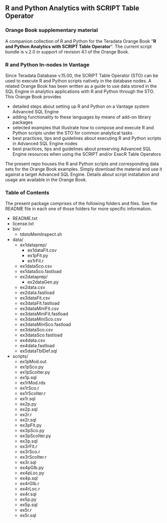## R and Python Analytics with SCRIPT Table Operator
### Orange Book supplementary material

A companion collection of R and Python for the Teradata Orange Book "**R and Python Analytics with SCRIPT Table Operator**". The current script bundle is v.2.0 in support of revision 4.1 of the Orange Book.

### R and Python In-nodes in Vantage

Since Teradata Database v.15.00, the SCRIPT Table Operator (STO) can be used to execute R and Python scripts natively in the database nodes.  A related Orange Book has been written as a guide to use data stored in the SQL Engine in analytics applications with R and Python through the STO.  This Orange Book provides

* detailed steps about setting up R and Python on a Vantage system Advanced SQL Engine
* adding functionality to these languages by means of add-on library packages
* selected examples that illustrate how to compose and execute R and Python scripts under the STO for common analytical tasks
* best practices, tips and guidelines about executing R and Python scripts in Advanced SQL Engine nodes
* best practices, tips and guidelines about preserving Advanced SQL Engine resources when using the SCRIPT and/or ExecR Table Operators

The present repo houses the R and Python scripts and corresponding data sets for the Orange Book examples. Simply download the material and use it against a target Advanced SQL Engine.  Details about script installation and usage are available in the Orange Book.

### Table of Contents

The present package comprises of the following folders and files. See the README file in each one of those folders for more specific information.

* README.txt
* license.txt
* bin/
    + tdstoMemInspect.sh
* data/
    * ex1dataprep/
        + ex1dataFit.csv
        + ex1pFit.py
        + ex1rFit.r
    + ex1dataSco.csv
    + ex1dataSco.fastload
    * ex2dataprep/
        + ex2dataGen.py
    + ex2data.csv
    + ex2data.fastload
    + ex3dataFit.csv
    + ex3dataFit.fastload
    + ex3dataMiniFit.csv
    + ex3dataMiniFit.fastload
    + ex3dataMiniSco.csv
    + ex3dataMiniSco.fastload
    + ex3dataSco.csv
    + ex3dataSco.fastload
    + ex4data.csv
    + ex4data.fastload
    + ex5dataTblDef.sql
* scripts/
    + ex1pMod.out
    + ex1pSco.py
    + ex1pScoIter.py
    + ex1p.sql
    + ex1rMod.rds
    + ex1rSco.r
    + ex1rScoIter.r
    + ex1r.sql
    + ex2p.py
    + ex2p.sql
    + ex2r.r
    + ex2r.sql
    + ex3pFit.py
    + ex3pSco.py
    + ex3pScoIter.py
    + ex3p.sql
    + ex3rFit.r
    + ex3rSco.r
    + ex3rScoIter.r
    + ex3r.sql
    + ex4pGlb.py
    + ex4pLoc.py
    + ex4p.sql
    + ex4rGlb.r
    + ex4rLoc.r
    + ex4r.sql
    + ex5p.py
    + ex5p.sql
    + ex5r.r
    + ex5r.sql
